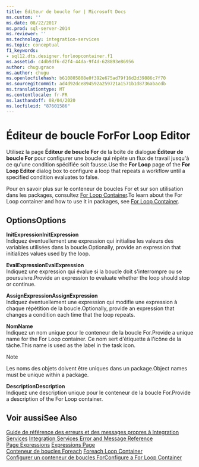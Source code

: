```yaml
---
title: Éditeur de boucle for | Microsoft Docs
ms.custom: ''
ms.date: 08/22/2017
ms.prod: sql-server-2014
ms.reviewer: ''
ms.technology: integration-services
ms.topic: conceptual
f1_keywords:
- sql12.dts.designer.forloopcontainer.f1
ms.assetid: c4db9df6-d2f4-44da-9f4d-628893e86956
author: chugugrace
ms.author: chugu
ms.openlocfilehash: b610805808e0f392e675ad79f16d2d39886c7f70
ms.sourcegitcommit: ad4d92dce894592a259721a1571b1d8736abacdb
ms.translationtype: MT
ms.contentlocale: fr-FR
ms.lasthandoff: 08/04/2020
ms.locfileid: "87601586"
---
```

# <a name="for-loop-editor"></a><span data-ttu-id="fb973-102">Éditeur de boucle For</span><span class="sxs-lookup"><span data-stu-id="fb973-102">For Loop Editor</span></span>
  <span data-ttu-id="fb973-103">Utilisez la page **Éditeur de boucle For** de la boîte de dialogue **Éditeur de boucle For** pour configurer une boucle qui répète un flux de travail jusqu'à ce qu'une condition spécifiée soit fausse.</span><span class="sxs-lookup"><span data-stu-id="fb973-103">Use the **For Loop** page of the **For Loop Editor** dialog box to configure a loop that repeats a workflow until a specified condition evaluates to false.</span></span>  
  
 <span data-ttu-id="fb973-104">Pour en savoir plus sur le conteneur de boucles For et sur son utilisation dans les packages, consultez [For Loop Container](control-flow/for-loop-container.md).</span><span class="sxs-lookup"><span data-stu-id="fb973-104">To learn about the For Loop container and how to use it in packages, see [For Loop Container](control-flow/for-loop-container.md).</span></span>  
  
## <a name="options"></a><span data-ttu-id="fb973-105">Options</span><span class="sxs-lookup"><span data-stu-id="fb973-105">Options</span></span>  
 <span data-ttu-id="fb973-106">**InitExpression**</span><span class="sxs-lookup"><span data-stu-id="fb973-106">**InitExpression**</span></span>  
 <span data-ttu-id="fb973-107">Indiquez éventuellement une expression qui initialise les valeurs des variables utilisées dans la boucle.</span><span class="sxs-lookup"><span data-stu-id="fb973-107">Optionally, provide an expression that initializes values used by the loop.</span></span>  
  
 <span data-ttu-id="fb973-108">**EvalExpression**</span><span class="sxs-lookup"><span data-stu-id="fb973-108">**EvalExpression**</span></span>  
 <span data-ttu-id="fb973-109">Indiquez une expression qui évalue si la boucle doit s'interrompre ou se poursuivre.</span><span class="sxs-lookup"><span data-stu-id="fb973-109">Provide an expression to evaluate whether the loop should stop or continue.</span></span>  
  
 <span data-ttu-id="fb973-110">**AssignExpression**</span><span class="sxs-lookup"><span data-stu-id="fb973-110">**AssignExpression**</span></span>  
 <span data-ttu-id="fb973-111">Indiquez éventuellement une expression qui modifie une expression à chaque répétition de la boucle.</span><span class="sxs-lookup"><span data-stu-id="fb973-111">Optionally, provide an expression that changes a condition each time that the loop repeats.</span></span>  
  
 <span data-ttu-id="fb973-112">**Nom**</span><span class="sxs-lookup"><span data-stu-id="fb973-112">**Name**</span></span>  
 <span data-ttu-id="fb973-113">Indiquez un nom unique pour le conteneur de la boucle For.</span><span class="sxs-lookup"><span data-stu-id="fb973-113">Provide a unique name for the For Loop container.</span></span> <span data-ttu-id="fb973-114">Ce nom sert d'étiquette à l'icône de la tâche.</span><span class="sxs-lookup"><span data-stu-id="fb973-114">This name is used as the label in the task icon.</span></span>  
  
> [!NOTE]  
>  <span data-ttu-id="fb973-115">Les noms des objets doivent être uniques dans un package.</span><span class="sxs-lookup"><span data-stu-id="fb973-115">Object names must be unique within a package.</span></span>  
  
 <span data-ttu-id="fb973-116">**Description**</span><span class="sxs-lookup"><span data-stu-id="fb973-116">**Description**</span></span>  
 <span data-ttu-id="fb973-117">Indiquez une description unique pour le conteneur de la boucle For.</span><span class="sxs-lookup"><span data-stu-id="fb973-117">Provide a description of the For Loop container.</span></span>  
  
## <a name="see-also"></a><span data-ttu-id="fb973-118">Voir aussi</span><span class="sxs-lookup"><span data-stu-id="fb973-118">See Also</span></span>  
 <span data-ttu-id="fb973-119">[Guide de référence des erreurs et des messages propres à Integration Services](../../2014/integration-services/integration-services-error-and-message-reference.md) </span><span class="sxs-lookup"><span data-stu-id="fb973-119">[Integration Services Error and Message Reference](../../2014/integration-services/integration-services-error-and-message-reference.md) </span></span>  
 <span data-ttu-id="fb973-120">[Page Expressions](expressions/expressions-page.md) </span><span class="sxs-lookup"><span data-stu-id="fb973-120">[Expressions Page](expressions/expressions-page.md) </span></span>  
 <span data-ttu-id="fb973-121">[Conteneur de boucles Foreach](control-flow/foreach-loop-container.md) </span><span class="sxs-lookup"><span data-stu-id="fb973-121">[Foreach Loop Container](control-flow/foreach-loop-container.md) </span></span>  
 [<span data-ttu-id="fb973-122">Configurer un conteneur de boucles For</span><span class="sxs-lookup"><span data-stu-id="fb973-122">Configure a For Loop Container</span></span>](../../2014/integration-services/configure-a-for-loop-container.md)  
  
  
